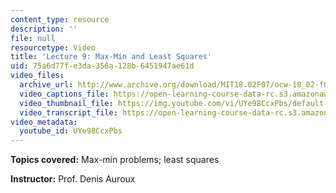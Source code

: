 ```yaml
---
content_type: resource
description: ''
file: null
resourcetype: Video
title: 'Lecture 9: Max-Min and Least Squares'
uid: 75a6d77f-e3da-356a-128b-6451947ae61d
video_files:
  archive_url: http://www.archive.org/download/MIT18.02F07/ocw-18_02-f07-lec09_300k.mp4
  video_captions_file: https://open-learning-course-data-rc.s3.amazonaws.com/18-02-multivariable-calculus-fall-2007/f145be9d6b095685afbb7bdbd598b16a_UYe98CcxPbs.vtt
  video_thumbnail_file: https://img.youtube.com/vi/UYe98CcxPbs/default.jpg
  video_transcript_file: https://open-learning-course-data-rc.s3.amazonaws.com/18-02-multivariable-calculus-fall-2007/6dd35e167398fc08a07e16575f3963f6_UYe98CcxPbs.pdf
video_metadata:
  youtube_id: UYe98CcxPbs
---
```


**Topics covered:** Max-min problems; least squares

**Instructor:** Prof. Denis Auroux